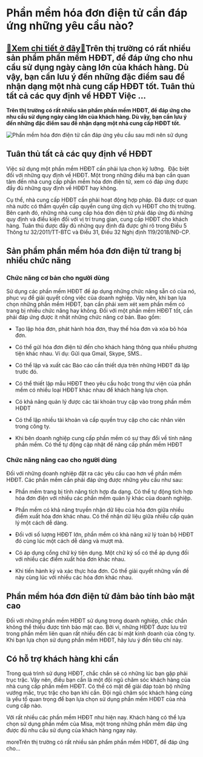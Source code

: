 Phần mềm hóa đơn điện tử cần đáp ứng những yêu cầu nào?
=======================================================

[:gift:Xem chi tiết ở đây:gift:](https://hddtvn.com/phan-mem-hoa-don-dien-tu-can-dap-ung-nhung-yeu-cau-nao/)Trên thị trường có rất nhiều sản phẩm phần mềm HĐĐT, để đáp ứng cho nhu cầu sử dụng ngày càng lớn của khách hàng. Dù vậy, bạn cần lưu ý đến những đặc điểm sau để nhận dạng một nhà cung cấp HĐĐT tốt. Tuân thủ tất cả các quy định về HĐĐT Việc …
--------------------------------------------------------------------------------------------------------------------------------------------------------------------------------------------------------------------------------------------------

**Trên thị trường có rất nhiều sản phẩm phần mềm HĐĐT, để đáp ứng cho nhu cầu sử dụng ngày càng lớn của khách hàng. Dù vậy, bạn cần lưu ý đến những đặc điểm sau để nhận dạng một nhà cung cấp HĐĐT tốt.**


![Phần mềm hóa đơn điện tử cần đáp ứng yêu cầu sau mới nên sử dụng](https://hddtvn.com/wp-content/uploads/2021/01/8jcvgub318exks5.jpg)


Tuân thủ tất cả các quy định về HĐĐT
------------------------------------


Việc sử dụng một phần mềm HĐĐT cần phải lựa chọn kỹ lưỡng.  Đặc biệt đối với những quy định về HĐĐT. Một trong những điều mà bạn cần quan tâm đến nhà cung cấp phần mềm hóa đơn điện tử, xem có đáp ứng được đầy đủ những quy định về HĐĐT hay không.


Cụ thể, nhà cung cấp HĐĐT cần phải hoạt động hợp pháp. Đã được cơ quan nhà nước có thẩm quyền cấp quyền cung ứng dịch vụ HĐĐT cho thị trường. Bên cạnh đó, những nhà cung cấp hóa đơn điện tử phải đáp ứng đủ những quy định và điều kiện đối với vị trí trung gian, cung cấp HĐĐT cho khách hàng. Tuân thủ được đầy đủ những quy định đã được ghi rõ trong Điều 5 Thông tư 32/2011/TT-BTC và Điều 31, Điều 32 Nghị định 119/2018/NĐ-CP.


Sản phẩm phần mềm hóa đơn điện tử trang bị nhiều chức năng
----------------------------------------------------------


### Chức năng cơ bản cho người dùng


Sử dụng các phần mềm HĐĐT để áp dụng những chức năng sẵn có của nó, phục vụ để giải quyết công việc của doanh nghiệp. Vậy nên, khi bạn lựa chọn những phần mềm HĐĐT, bạn cần phải xem xét xem phần mềm có trang bị nhiều chức năng hay không. Đối với một phần mềm HĐĐT tốt, cần phải đáp ứng được ít nhất những chức năng cơ bản. Bao gồm:




* Tạo lập hóa đơn, phát hành hóa đơn, thay thế hóa đơn và xóa bỏ hóa đơn.

* Có thể gửi hóa đơn điện tử đến cho khách hàng thông qua nhiều phương tiện khác nhau. Ví dụ: Gửi qua Gmail, Skype, SMS..

* Có thể lập và xuất các Báo cáo cần thiết dựa trên những HĐĐT đã lập trước đó.

* Có thể thiết lập mẫu HĐĐT theo yêu cầu hoặc trong thư viện của phần mềm có nhiều loại HĐĐT khác nhau để khách hàng lựa chọn.

* Có khả năng quản lý được các tài khoản truy cập vào trong phần mềm HĐĐT

* Có thể lập nhiều tài khoản và cấp quyền truy cập cho các nhân viên trong công ty.

* Khi bên doanh nghiệp cung cấp phần mềm có sự thay đổi về tính năng phần mềm. Có thể tự động cập nhật để nâng cấp phần mềm HĐĐT



### Chức năng nâng cao cho người dùng


Đối với những doanh nghiệp đặt ra các yêu cầu cao hơn về phần mềm HĐĐT. Các phần mềm cần phải đáp ứng được những yêu cầu như sau:




* Phần mềm trang bị tính năng tích hợp đa dạng. Có thể tự động tích hợp hóa đơn điện với nhiều các phần mềm quản lý khác của doanh nghiệp.

* Phần mềm có khả năng truyền nhận dữ liệu của hóa đơn giữa nhiều điểm xuất hóa đơn khác nhau. Có thể nhận dữ liệu giữa nhiều cấp quản lý một cách dễ dàng.

* Đối với số lượng HĐĐT lớn, phần mềm có khả năng xử lý toàn bộ HĐĐT đó cùng lúc một cách dễ dàng và mượt mà.

* Có áp dụng cổng chữ ký tiện dụng. Một chữ ký số có thể áp dụng đối với nhiều các điểm xuất hóa đơn khác nhau.

* Khi tiến hành ký và xác thực hóa đơn. Có thể giải quyết những vấn đề này cùng lúc với nhiều các hóa đơn khác nhau.



Phần mềm hóa đơn điện tử đảm bảo tính bảo mật cao
-------------------------------------------------


Đối với những phần mềm HĐĐT sử dụng trong doanh nghiệp, chắc chắn không thể thiếu được tính bảo mật cao. Bởi vì, những HĐĐT được lưu trữ trong phần mềm liên quan rất nhiều đến các bí mật kinh doanh của công ty. Khi bạn lựa chọn sử dụng phần mềm HĐĐT, hãy lưu ý đến tiêu chí này.


Có hỗ trợ khách hàng khi cần
----------------------------


Trong quá trình sử dụng HĐĐT, chắc chắn sẽ có những lúc bạn gặp phải trục trặc. Vậy nên, điều bạn cần là một đội ngũ chăm sóc khách hàng của nhà cung cấp phần mềm HĐĐT. Có thể có mặt để giải đáp toàn bộ những vướng mắc, trục trặc cho bạn khi cần. Đội ngũ chăm sóc khách hàng cũng là yếu tố quan trọng để bạn lựa chọn sử dụng phần mềm HĐĐT của nhà cung cấp nào.


Với rất nhiều các phần mềm HĐĐT như hiện nay. Khách hàng có thể lựa chọn sử dụng phần mềm của Misa, một trong những phần mềm đáp ứng được đủ nhu cầu sử dụng của khách hàng ngay này.


moreTrên thị trường có rất nhiều sản phẩm phần mềm HĐĐT, để đáp ứng cho…

